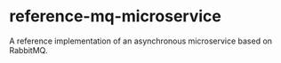 # reference-mq-microservice
A reference implementation of an asynchronous microservice based on RabbitMQ.
